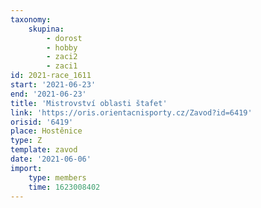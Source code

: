 ```yaml
---
taxonomy:
    skupina:
        - dorost
        - hobby
        - zaci2
        - zaci1
id: 2021-race_1611
start: '2021-06-23'
end: '2021-06-23'
title: 'Mistrovství oblasti štafet'
link: 'https://oris.orientacnisporty.cz/Zavod?id=6419'
orisid: '6419'
place: Hostěnice
type: Z
template: zavod
date: '2021-06-06'
import:
    type: members
    time: 1623008402
---
```


